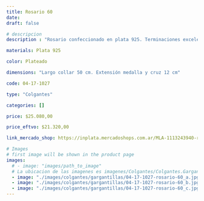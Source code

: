 ```yaml
---
title: Rosario 60
date: 
draft: false

# descripcion
description : "Rosario confeccionado en plata 925. Terminaciones excelentes. Extensible.  Cuentas de 4mm."

materials: Plata 925

color: Plateado

dimensions: "Largo collar 50 cm. Extensión medalla y cruz 12 cm"

code: 04-17-1027

type: "Colgantes"

categories: []

price: $25.080,00

price_eftvo: $21.320,00

link_mercado_shop: https://inplata.mercadoshops.com.ar/MLA-1113243940-rosario-plata-925-60-cm-_JM

# Images
# first image will be shown in the product page
images:
  # - image: "images/path_to_image"
  # La ubicacion de las imagenes es imagenes/Colgantes/Colgantes.Gargantillas/04-17-1027-rosario-60
  - image: "./images/colgantes/gargantillas/04-17-1027-rosario-60_a.jpg"
  - image: "./images/colgantes/gargantillas/04-17-1027-rosario-60_b.jpg"
  - image: "./images/colgantes/gargantillas/04-17-1027-rosario-60_c.jpg"
---
```

